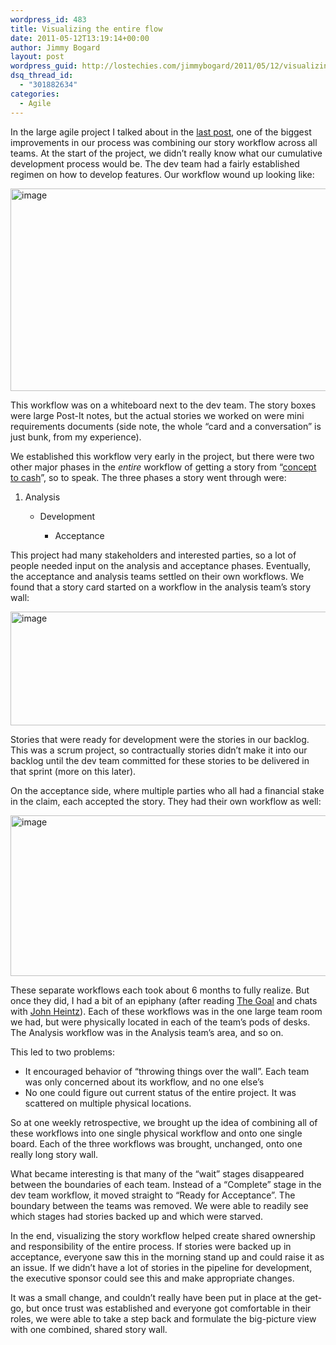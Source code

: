 ```yaml
---
wordpress_id: 483
title: Visualizing the entire flow
date: 2011-05-12T13:19:14+00:00
author: Jimmy Bogard
layout: post
wordpress_guid: http://lostechies.com/jimmybogard/2011/05/12/visualizing-the-entire-flow/
dsq_thread_id:
  - "301882634"
categories:
  - Agile
---
```

In the large agile project I talked about in the [last post](https://lostechies.com/jimmybogard/2011/05/10/ditching-planning-poker/), one of the biggest improvements in our process was combining our story workflow across all teams. At the start of the project, we didn’t really know what our cumulative development process would be. The dev team had a fairly established regimen on how to develop features. Our workflow wound up looking like:

[<img style="border-right-width: 0px;padding-left: 0px;padding-right: 0px;border-top-width: 0px;border-bottom-width: 0px;border-left-width: 0px;padding-top: 0px" border="0" alt="image" src="https://lostechies.com/content/jimmybogard/uploads/2011/05/image_thumb.png" width="644" height="324" />](https://lostechies.com/content/jimmybogard/uploads/2011/05/image.png)

This workflow was on a whiteboard next to the dev team. The story boxes were large Post-It notes, but the actual stories we worked on were mini requirements documents (side note, the whole “card and a conversation” is just bunk, from my experience).

We established this workflow very early in the project, but there were two other major phases in the _entire_ workflow of getting a story from “[concept to cash](http://www.amazon.com/Implementing-Lean-Software-Development-Concept/dp/0321437381)”, so to speak. The three phases a story went through were:

  1. Analysis 
      * Development 
          * Acceptance</ol> 
        This project had many stakeholders and interested parties, so a lot of people needed input on the analysis and acceptance phases. Eventually, the acceptance and analysis teams settled on their own workflows. We found that a story card started on a workflow in the analysis team’s story wall:
        
        [<img style="border-right-width: 0px;padding-left: 0px;padding-right: 0px;border-top-width: 0px;border-bottom-width: 0px;border-left-width: 0px;padding-top: 0px" border="0" alt="image" src="https://lostechies.com/content/jimmybogard/uploads/2011/05/image_thumb1.png" width="644" height="182" />](https://lostechies.com/content/jimmybogard/uploads/2011/05/image1.png)
        
        Stories that were ready for development were the stories in our backlog. This was a scrum project, so contractually stories didn’t make it into our backlog until the dev team committed for these stories to be delivered in that sprint (more on this later).
        
        On the acceptance side, where multiple parties who all had a financial stake in the claim, each accepted the story. They had their own workflow as well:
        
        [<img style="border-bottom: 0px;border-left: 0px;padding-left: 0px;padding-right: 0px;border-top: 0px;border-right: 0px;padding-top: 0px" border="0" alt="image" src="https://lostechies.com/content/jimmybogard/uploads/2011/05/image_thumb2.png" width="605" height="257" />](https://lostechies.com/content/jimmybogard/uploads/2011/05/image2.png)
        
        These separate workflows each took about 6 months to fully realize. But once they did, I had a bit of an epiphany (after reading [The Goal](http://www.amazon.com/Goal-Process-Ongoing-Improvement/dp/0884270610) and chats with [John Heintz](http://gistlabs.com/john)). Each of these workflows was in the one large team room we had, but were physically located in each of the team’s pods of desks. The Analysis workflow was in the Analysis team’s area, and so on.
        
        This led to two problems:
        
          * It encouraged behavior of “throwing things over the wall”. Each team was only concerned about its workflow, and no one else’s
          * No one could figure out current status of the entire project. It was scattered on multiple physical locations.
        
        So at one weekly retrospective, we brought up the idea of combining all of these workflows into one single physical workflow and onto one single board. Each of the three workflows was brought, unchanged, onto one really long story wall.
        
        What became interesting is that many of the “wait” stages disappeared between the boundaries of each team. Instead of a “Complete” stage in the dev team workflow, it moved straight to “Ready for Acceptance”. The boundary between the teams was removed. We were able to readily see which stages had stories backed up and which were starved.
        
        In the end, visualizing the story workflow helped create shared ownership and responsibility of the entire process. If stories were backed up in acceptance, everyone saw this in the morning stand up and could raise it as an issue. If we didn’t have a lot of stories in the pipeline for development, the executive sponsor could see this and make appropriate changes.
        
        It was a small change, and couldn’t really have been put in place at the get-go, but once trust was established and everyone got comfortable in their roles, we were able to take a step back and formulate the big-picture view with one combined, shared story wall.